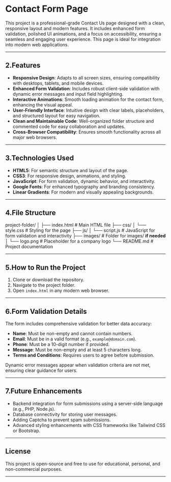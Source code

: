 # Contact Form Page

This project is a professional-grade Contact Us page designed with a clean, responsive layout and modern features. It includes enhanced form validation, polished UI animations, and a focus on accessibility, ensuring a seamless and engaging user experience. This page is ideal for integration into modern web applications.

------------------------------------------------------------------------------------------------------------------------------------------------------------------------------------------------------------------------------------------------------------------------------------

## 2.Features
- **Responsive Design**: Adapts to all screen sizes, ensuring compatibility with desktops, tablets, and mobile devices.
- **Enhanced Form Validation**: Includes robust client-side validation with dynamic error messages and input field highlighting.
- **Interactive Animations**: Smooth loading animation for the contact form, enhancing the visual appeal.
- **User-Friendly Interface**: Intuitive design with clear labels, placeholders, and structured layout for easy navigation.
- **Clean and Maintainable Code**: Well-organized folder structure and commented code for easy collaboration and updates.
- **Cross-Browser Compatibility**: Ensures smooth functionality across all major web browsers.

------------------------------------------------------------------------------------------------------------------------------------------------------------------------------------------------------------------------------------------------------------------------------------

## 3.Technologies Used
- **HTML5**: For semantic structure and layout of the page.
- **CSS3**: For responsive design, animations, and styling.
- **JavaScript**: For form validation, dynamic behavior, and interactivity.
- **Google Fonts**: For enhanced typography and branding consistency.
- **Linear Gradients**: For modern and visually appealing backgrounds.

------------------------------------------------------------------------------------------------------------------------------------------------------------------------------------------------------------------------------------------------------------------------------------

## 4.File Structure

project-folder/
│
├── index.html       # Main HTML file
├── css/
│   └── style.css    # Styling for the page
├── js/
│   └── script.js    # JavaScript for form validation and interactivity
├── images/          # Folder for images/ **if needed**
│   └── logo.png     # Placeholder for a company logo
└── README.md        # Project documentation


------------------------------------------------------------------------------------------------------------------------------------------------------------------------------------------------------------------------------------------------------------------------------------

## 5.How to Run the Project
1. Clone or download the repository.
2. Navigate to the project folder.
3. Open `index.html` in any modern web browser.

------------------------------------------------------------------------------------------------------------------------------------------------------------------------------------------------------------------------------------------------------------------------------------

## 6.Form Validation Details
The form includes comprehensive validation for better data accuracy:
- **Name**: Must be non-empty and cannot contain numbers.
- **Email**: Must be in a valid format (e.g., `example@domain.com`).
- **Phone**: Must be a 10-digit number if provided.
- **Message**: Must be non-empty and at least 5 characters long.
- **Terms and Conditions**: Requires users to agree before submission.

Dynamic error messages appear when validation criteria are not met, ensuring clear guidance for users.

------------------------------------------------------------------------------------------------------------------------------------------------------------------------------------------------------------------------------------------------------------------------------------


## 7.Future Enhancements
- Backend integration for form submissions using a server-side language (e.g., PHP, Node.js).
- Database connectivity for storing user messages.
- Adding Captcha to prevent spam submissions.
- Advanced styling enhancements with CSS frameworks like Tailwind CSS or Bootstrap.

------------------------------------------------------------------------------------------------------------------------------------------------------------------------------------------------------------------------------------------------------------------------------------

## License
This project is open-source and free to use for educational, personal, and non-commercial purposes.

------------------------------------------------------------------------------------------------------------------------------------------
